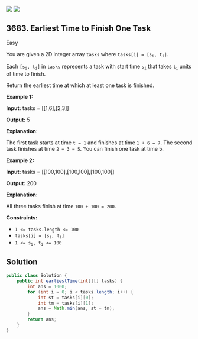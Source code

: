 [![](https://img.shields.io/github/stars/javadev/LeetCode-in-Java?label=Stars&style=flat-square)](https://github.com/javadev/LeetCode-in-Java)
[![](https://img.shields.io/github/forks/javadev/LeetCode-in-Java?label=Fork%20me%20on%20GitHub%20&style=flat-square)](https://github.com/javadev/LeetCode-in-Java/fork)

## 3683\. Earliest Time to Finish One Task

Easy

You are given a 2D integer array `tasks` where <code>tasks[i] = [s<sub>i</sub>, t<sub>i</sub>]</code>.

Each <code>[s<sub>i</sub>, t<sub>i</sub>]</code> in `tasks` represents a task with start time <code>s<sub>i</sub></code> that takes <code>t<sub>i</sub></code> units of time to finish.

Return the earliest time at which at least one task is finished.

**Example 1:**

**Input:** tasks = \[\[1,6],[2,3]]

**Output:** 5

**Explanation:**

The first task starts at time `t = 1` and finishes at time `1 + 6 = 7`. The second task finishes at time `2 + 3 = 5`. You can finish one task at time 5.

**Example 2:**

**Input:** tasks = \[\[100,100],[100,100],[100,100]]

**Output:** 200

**Explanation:**

All three tasks finish at time `100 + 100 = 200`.

**Constraints:**

*   `1 <= tasks.length <= 100`
*   <code>tasks[i] = [s<sub>i</sub>, t<sub>i</sub>]</code>
*   <code>1 <= s<sub>i</sub>, t<sub>i</sub> <= 100</code>

## Solution

```java
public class Solution {
    public int earliestTime(int[][] tasks) {
        int ans = 1000;
        for (int i = 0; i < tasks.length; i++) {
            int st = tasks[i][0];
            int tm = tasks[i][1];
            ans = Math.min(ans, st + tm);
        }
        return ans;
    }
}
```